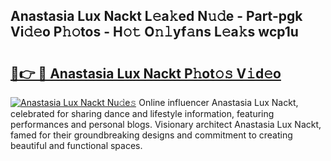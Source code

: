 ## Anastasia Lux Nackt L𝚎a𝚔ed N𝚞𝚍e - Part-pgk Vi𝚍𝚎o P𝚑𝚘tos - H𝚘𝚝 O𝚗𝚕yf𝚊ns L𝚎a𝚔s wcp1u

# <h2><a href="http://kf3c0fd.oniu.top/?m=Anastasia+Lux+Nackt">🔗👉 🔴 Anastasia Lux Nackt P𝚑ot𝚘𝚜 V𝚒d𝚎o</a></h2>

[![Anastasia Lux Nackt Nu𝚍e𝚜](https://i.imgur.com/0qMVB7G.gif)](http://kf3c0fd.oniu.top/?m=Anastasia+Lux+Nackt)
Online influencer Anastasia Lux Nackt, celebrated for sharing dance and lifestyle information, featuring performances and personal blogs. Visionary architect Anastasia Lux Nackt, famed for their groundbreaking designs and commitment to creating beautiful and functional spaces.  
